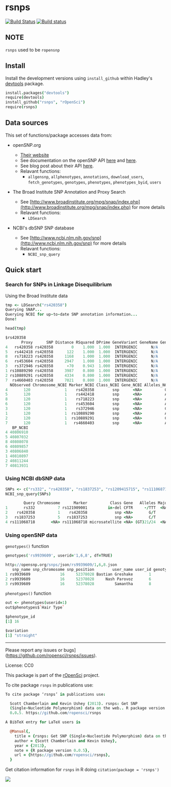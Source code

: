 rsnps
=======

[![Build Status](https://api.travis-ci.org/ropensci/rsnps.png)](https://travis-ci.org/ropensci/rsnps)
[![Build status](https://ci.appveyor.com/api/projects/status/d2lv98726u6t9ut5/branch/master)](https://ci.appveyor.com/project/sckott/rsnps/branch/master)

## NOTE
`rsnps` used to be `ropensnp`

## Install
Install the development versions using `install_github` within Hadley's [devtools](https://github.com/hadley/devtools) package.

```coffee
install.packages("devtools")
require(devtools)
install_github("rsnps", "rOpenSci")
require(rsnps)
```

## Data sources
This set of functions/package accesses data from:

+ openSNP.org
	+ [Their website](http://opensnp.org/)
	+ See documentation on the openSNP API [here](http://opensnp.org/faq#api) and [here](https://github.com/gedankenstuecke/snpr/wiki/JSON-API).
	+ See blog post about their API [here](http://opensnp.wordpress.com/2012/01/18/some-progress-on-the-api-json-endpoints/).
	+ Relavant functions:
		+ `allgensnp`, `allphenotypes`, `annotations`, `download_users`, `fetch_genotypes`, `genotypes`, `phenotypes`, `phenotypes_byid`, `users`


+ The Broad Institute SNP Annotation and Proxy Search
	+ See [http://www.broadinstitute.org/mpg/snap/index.php](http://www.broadinstitute.org/mpg/snap/index.php) for more details
	+ Relavant functions:
		+ `LDSearch`

+ NCBI's dbSNP SNP database
	+ See [http://www.ncbi.nlm.nih.gov/snp](http://www.ncbi.nlm.nih.gov/snp) for more details
	+ Relavant functions:
		+ `NCBI_snp_query`

## Quick start

### Search for SNPs in Linkage Disequilibrium

Using the Broad Institute data

```coffee
tmp <- LDSearch("rs420358")
Querying SNAP...
Querying NCBI for up-to-date SNP annotation information...
Done!

head(tmp)
```

```coffee
$rs420358
       Proxy      SNP Distance RSquared DPrime GeneVariant GeneName GeneDescription Major Minor   MAF
4   rs420358 rs420358        0    1.000  1.000  INTERGENIC      N/A             N/A     C     A 0.167
5   rs442418 rs420358      122    1.000  1.000  INTERGENIC      N/A             N/A     C     T 0.167
8   rs718223 rs420358     1168    1.000  1.000  INTERGENIC      N/A             N/A     A     G 0.167
6   rs453604 rs420358     2947    1.000  1.000  INTERGENIC      N/A             N/A     A     G 0.167
3   rs372946 rs420358      -70    0.943  1.000  INTERGENIC      N/A             N/A     G     C 0.175
1 rs10889290 rs420358     3987    0.800  1.000  INTERGENIC      N/A             N/A     G     A 0.200
2 rs10889291 rs420358     4334    0.800  1.000  INTERGENIC      N/A             N/A     C     T 0.200
7  rs4660403 rs420358     7021    0.800  1.000  INTERGENIC      N/A             N/A     A     G 0.200
  NObserved Chromosome_NCBI Marker_NCBI Class_NCBI Gene_NCBI Alleles_NCBI Major_NCBI Minor_NCBI MAF_NCBI
4       120               1    rs420358        snp      <NA>          G/T          G          T   0.0891
5       120               1    rs442418        snp      <NA>          A/G          G          A   0.0891
8       120               1    rs718223        snp      <NA>          A/G          A          G   0.0891
6       120               1    rs453604        snp      <NA>          A/G          A          G   0.0836
3       120               1    rs372946        snp      <NA>          C/G          G          C   0.0891
1       120               1  rs10889290        snp      <NA>          A/G          G          A   0.1015
2       120               1  rs10889291        snp      <NA>          C/T          C          T   0.1015
7       120               1   rs4660403        snp      <NA>          A/G          A          G   0.0969
   BP_NCBI
4 40806910
5 40807032
8 40808078
6 40809857
3 40806840
1 40810897
2 40811244
7 40813931
```

### Using NCBI dbSNP data

```coffee
SNPs <- c("rs332", "rs420358", "rs1837253", "rs1209415715", "rs111068718")
NCBI_snp_query(SNPs)
```

```coffee
        Query Chromosome      Marker          Class Gene   Alleles Major Minor    MAF        BP
1       rs332          7 rs121909001         in-del CFTR     -/TTT  <NA>  <NA>     NA 117199646
2    rs420358          1    rs420358            snp <NA>       G/T     G     T 0.0891  40806910
3   rs1837253          5   rs1837253            snp <NA>       C/T     C     T 0.3627 110401871
4 rs111068718       <NA> rs111068718 microsatellite <NA> (GT)21/24  <NA>  <NA>     NA        NA
```


### Using openSNP data

`genotypes()` function

```coffee
genotypes('rs9939609', userid='1,6,8', df=TRUE)
```

```coffee
http://opensnp.org/snps/json/rs9939609/1,6,8.json
   snp_name snp_chromosome snp_position        user_name user_id genotype_id genotype
1 rs9939609             16     52378028 Bastian Greshake       1           9       AT
2 rs9939609             16     52378028     Nash Parovoz       6           5       AT
3 rs9939609             16     52378028         Samantha       8           2       TT
```

`phenotypes()` function

```coffee
out <- phenotypes(userid=1)
out$phenotypes$`Hair Type`
```

```coffee
$phenotype_id
[1] 16

$variation
[1] "straight"
```

---

Please report any issues or bugs](https://github.com/ropensci/rsnps/issues).

License: CC0

This package is part of the [rOpenSci](http://ropensci.org/packages) project.

To cite package `rsnps` in publications use:

```coffee
To cite package ‘rsnps’ in publications use:

  Scott Chamberlain and Kevin Ushey (2013). rsnps: Get SNP
  (Single-Nucleotide Polymorphism) data on the web.. R package version
  0.0.5. https://github.com/ropensci/rsnps

A BibTeX entry for LaTeX users is

  @Manual{,
    title = {rsnps: Get SNP (Single-Nucleotide Polymorphism) data on the web.},
    author = {Scott Chamberlain and Kevin Ushey},
    year = {2013},
    note = {R package version 0.0.5},
    url = {https://github.com/ropensci/rsnps},
  }
```

Get citation information for `rsnps` in R doing `citation(package = 'rsnps')`

[![](http://ropensci.org/public_images/github_footer.png)](http://ropensci.org)
